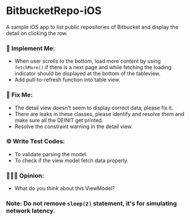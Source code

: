 # BitbucketRepo-iOS
A sample iOS app to list public repositories of Bitbucket and display the detail on clicking the row.

### 🌟 Implement Me:
- When user scrolls to the bottom, load more content by using `fetchMore()` if there is a next page and while fetching the loading indicator should be displayed at the bottom of the tableview.
- Add pull-to-refresh function into table view.

### 🐞 Fix Me:
 - The detail view doesn't seem to display correct data, please fix it.
 - There are leaks in these classes, please identify and resolve them and make sure all the DEINIT get printed.
 - Resolve the constraint warning in the detail view.

### ⚙️ Write Test Codes:
 - To validate parsing the model.
 - To check if the view model fetch data properly.

### 👨🏻‍💻 Opinion:
 - What do you think about this ViewModel?


### Note: Do not remove `sleep(2)` statement, it's for simulating network latency.
